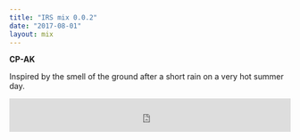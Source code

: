 ```yaml
---
title: "IRS mix 0.0.2"
date: "2017-08-01"
layout: mix
---
```

__CP-AK__    

Inspired by the smell of the ground after a short rain on a very hot summer day.

<iframe width="100%" height="60" src="https://www.mixcloud.com/widget/iframe/?hide_cover=1&mini=1&light=1&hide_artwork=1&autoplay=1&feed=%2Fppaakk%2Fwater-inspired-rain%2F" frameborder="0" ></iframe>

